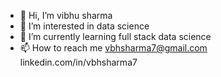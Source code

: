 - 👋 Hi, I’m vibhu sharma
- 👀 I’m interested in data science 
- 🌱 I’m currently learning full stack data science
- 📫 How to reach me vbhsharma7@gmail.com
     linkedin.com/in/vbhsharma7

<!---
vbhsharma7/vbhsharma7 is a ✨ special ✨ repository because its `README.md` (this file) appears on your GitHub profile.
You can click the Preview link to take a look at your changes.
--->
